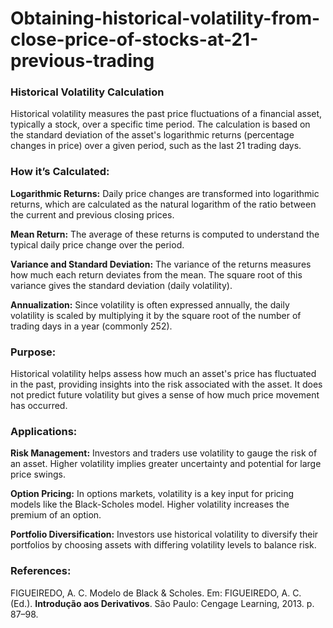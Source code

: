 # Obtaining-historical-volatility-from-close-price-of-stocks-at-21-previous-trading

### Historical Volatility Calculation 
Historical volatility measures the past price fluctuations of a financial asset, typically a stock, over a specific time period. The calculation is based on the standard deviation of the asset's logarithmic returns (percentage changes in price) over a given period, such as the last 21 trading days.

### How it’s Calculated:
**Logarithmic Returns:** Daily price changes are transformed into logarithmic returns, which are calculated as the natural logarithm of the ratio between the current and previous closing prices.

**Mean Return:** The average of these returns is computed to understand the typical daily price change over the period.

**Variance and Standard Deviation:** The variance of the returns measures how much each return deviates from the mean. The square root of this variance gives the standard deviation (daily volatility).

**Annualization:** Since volatility is often expressed annually, the daily volatility is scaled by multiplying it by the square root of the number of trading days in a year (commonly 252).

### Purpose:
Historical volatility helps assess how much an asset's price has fluctuated in the past, providing insights into the risk associated with the asset. It does not predict future volatility but gives a sense of how much price movement has occurred.

### Applications:
**Risk Management:** Investors and traders use volatility to gauge the risk of an asset. Higher volatility implies greater uncertainty and potential for large price swings.

**Option Pricing:** In options markets, volatility is a key input for pricing models like the Black-Scholes model. Higher volatility increases the premium of an option.

**Portfolio Diversification:** Investors use historical volatility to diversify their portfolios by choosing assets with differing volatility levels to balance risk.

### References:
FIGUEIREDO, A. C. Modelo de Black & Scholes. Em: FIGUEIREDO, A. C. (Ed.). **Introdução aos Derivativos**. São Paulo: Cengage Learning, 2013. p. 87–98.
